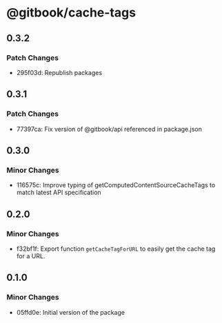 # @gitbook/cache-tags

## 0.3.2

### Patch Changes

- 295f03d: Republish packages

## 0.3.1

### Patch Changes

- 77397ca: Fix version of @gitbook/api referenced in package.json

## 0.3.0

### Minor Changes

- 116575c: Improve typing of getComputedContentSourceCacheTags to match latest API specification

## 0.2.0

### Minor Changes

- f32bf1f: Export function `getCacheTagForURL` to easily get the cache tag for a URL.

## 0.1.0

### Minor Changes

- 05ffd0e: Initial version of the package
